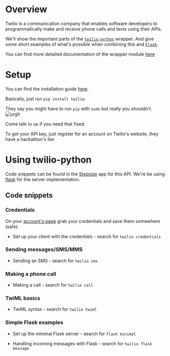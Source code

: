 # Overview

Twilio is a communication company that enables software developers to programmatically make and receive phone calls and texts using their APIs.

We'll show the important parts of the [`twilio-python`](https://github.com/twilio/twilio-python) wrapper. And give some short examples of what's possible when combining this and [`Flask`](http://flask.pocoo.org/).

You can find more detailed documentation of the wrapper module [here](https://twilio-python.readthedocs.org/en/latest/)

# Setup

You can find the installation guide  [here](https://github.com/twilio/twilio-python#installation).

Basically, just run `pip install twilio`.

They say you might have to run `pip` with `sudo` but really you shouldn't.
![urgh](https://m.popkey.co/7df18a/RQXQ.gif)

Come talk to us if you need that fixed.

To get your API key, just register for an account on Twilio's website, they have a hackathon's tier.

# Using twilio-python

Code snippets can be found in the [Stepsize](http://www.stepsize.com/?ref=hacksussex) app for this API. We're be using [flask](http://flask.pocoo.org/) for the server implementation.

## Code snippets

### Credentials

On your [account's page](https://www.twilio.com/user/account/settings) grab your credentials and save them somewhere (safe).

* Set up your client with the credentials - search for `twilio credentials`

### Sending messages/SMS/MMS



* Sending an SMS - search for `twilio sms`

### Making a phone call
* Making a call - search for `twilio call`

### TwiML basics
* TwiML syntax - search for `twilio twiml`

### Simple Flask examples

* Set up the minimal Flask server - search for `flask minimal`

* Handling incoming messages with Flask - search for `twilio flask message`
